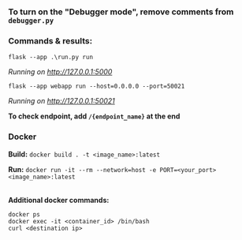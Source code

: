 ### To turn on the "Debugger mode", remove comments from `debugger.py`

### Commands & results: 

`flask --app .\run.py run`

_Running on http://127.0.0.1:5000_

`flask --app webapp run --host=0.0.0.0 --port=50021`

_Running on http://127.0.0.1:50021_

**To check endpoint, add `/{endpoint_name}` at the end**

### Docker
**Build:**
`docker build . -t <image_name>:latest`

**Run:**
`docker run -it --rm --network=host -e PORT=<your_port> 
<image_name>:latest`

<br>**Additional docker commands:**
```
docker ps
docker exec -it <container_id> /bin/bash
curl <destination ip>
```